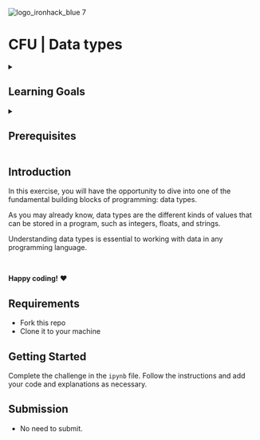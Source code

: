 ![logo_ironhack_blue 7](https://user-images.githubusercontent.com/23629340/40541063-a07a0a8a-601a-11e8-91b5-2f13e4e6b441.png)

# CFU | Data types

<details>
  <summary>
   <h2>Learning Goals</h2>
  </summary>

  This exercise allows you to practice and apply the concepts and techniques taught in class. 

  Upon completion of this exercise, you will be able to:
  
  - Use different data types such as integers, floats, strings, and Boolean and apply them appropriately.
  - Apply different operators and methods to manipulate.
  
  <br>
  <hr> 

</details>

<details>
  <summary>
   <h2>Prerequisites</h2>
  </summary>
Before this starting this lab, you should have learnt about:

- Basic Pyhon syntax
- Variables
- Data types, operators and methods

  <br>
  <hr> 

</details>

## Introduction

In this exercise, you will have the opportunity to dive into one of the fundamental building blocks of programming: data types.

As you may already know, data types are the different kinds of values that can be stored in a program, such as integers, floats, and strings. 

Understanding data types is essential to working with data in any programming language. 

<br>

**Happy coding!** :heart:



## Requirements

- Fork this repo
- Clone it to your machine

## Getting Started

Complete the challenge in the `ipynb` file. Follow the instructions and add your code and explanations as necessary.

## Submission

- No need to submit.



